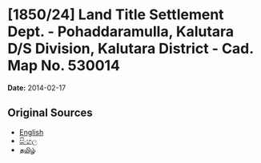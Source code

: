 # [1850/24] Land Title Settlement Dept. - Pohaddaramulla, Kalutara D/S Division, Kalutara District - Cad. Map No. 530014

**Date:** 2014-02-17

## Original Sources

- [English](https://documents.gov.lk/view/extra-gazettes/2014/2/1850-24_E.pdf)
- [සිංහල](https://documents.gov.lk/view/extra-gazettes/2014/2/1850-24_S.pdf)
- [தமிழ்](https://documents.gov.lk/view/extra-gazettes/2014/2/1850-24_T.pdf)
